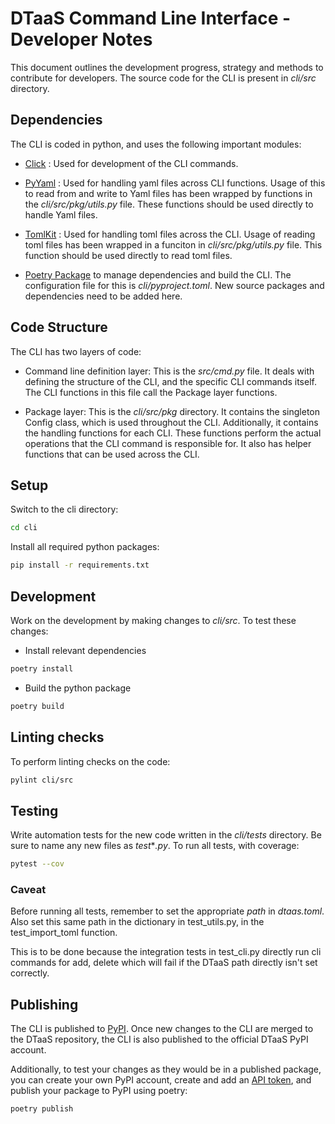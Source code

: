 # DTaaS Command Line Interface - Developer Notes

This document outlines the development progress, strategy
and methods to contribute for developers.
The source code for the CLI is present in _cli/src_ directory.

## Dependencies

The CLI is coded in python, and uses the following important modules:

- [Click](https://click.palletsprojects.com/en/8.1.x/) : Used for
  development of the CLI commands.

- [PyYaml](https://pyyaml.org/wiki/PyYAMLDocumentation) : Used for
  handling yaml files across CLI functions. Usage of this to read
  from and write to Yaml files has been wrapped by functions in the
  _cli/src/pkg/utils.py_ file. These functions should be used directly
  to handle Yaml files.

- [TomlKit](https://readthedocs.org/projects/tomlkit/) : Used for
  handling toml files across the CLI. Usage of reading toml files
  has been wrapped in a funciton in _cli/src/pkg/utils.py_ file.
  This function should be used directly to read toml files.

- [Poetry Package](https://python-poetry.org/docs/) to manage
  dependencies and build the CLI. The configuration file for this is
  _cli/pyproject.toml_. New source packages and dependencies need to be
  added here.

## Code Structure

The CLI has two layers of code:

- Command line definition layer: This is the _src/cmd.py_ file. It
  deals with defining the structure of the CLI, and the specific
  CLI commands itself. The CLI functions in this file call
  the Package layer functions.

- Package layer: This is the _cli/src/pkg_ directory.
  It contains the
  singleton Config class, which is used throughout the CLI.
  Additionally,
  it contains the handling functions for each CLI.
  These functions perform
  the actual operations that the CLI command
  is responsible for. It also
  has helper functions that can be used across the CLI.

## Setup

Switch to the cli directory:

```bash
cd cli
```

Install all required python packages:

```bash
pip install -r requirements.txt
```

## Development

Work on the development by making changes to _cli/src_.
To test these changes:

- Install relevant dependencies

```bash
poetry install
```

- Build the python package

```bash
poetry build
```

## Linting checks

To perform linting checks on the code:

```bash
pylint cli/src
```

## Testing

Write automation tests for the new code written in the
_cli/tests_ directory. Be sure to name any new files as
_test_*_.py_. To run all tests, with coverage:

```bash
pytest --cov
```

### Caveat

Before running all tests, remember to set the appropriate
_path_ in _dtaas.toml_. Also set this same path in the
dictionary in test_utils.py, in the test_import_toml
function.

This is to be done because the integration tests in test_cli.py
directly run cli commands for add, delete which will fail
if the DTaaS path directly isn't set correctly.

## Publishing

The CLI is published to [PyPI](https://pypi.org/).
Once new changes to the CLI are merged to the DTaaS
repository, the CLI is also published to the official
DTaaS PyPI account.

Additionally, to test your changes as they would be
in a published package, you can create your own PyPI
account, create and add an [API token](https://pypi.org/help/#apitoken),
and publish your package to PyPI using poetry:

```bash
poetry publish
```
